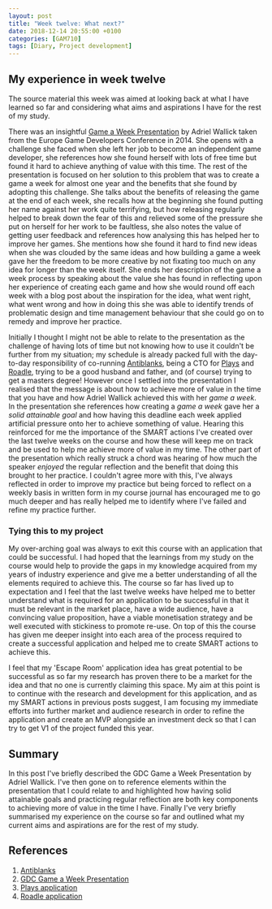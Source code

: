 ```yaml
---
layout: post
title: "Week twelve: What next?"
date: 2018-12-14 20:55:00 +0100
categories: [GAM710]
tags: [Diary, Project development]
---
```


## My experience in week twelve

The source material this week was aimed at looking back at what I have learned so far and considering what aims and aspirations I have for the rest of my study.

There was an insightful [Game a Week Presentation](https://archive.org/details/GDCEU2014Wallick) by Adriel Wallick taken from the Europe Game Developers Conference in 2014. She opens with a challenge she faced when she left her job to become an independent game developer, she references how she found herself with lots of free time but found it hard to achieve anything of value with this time. The rest of the presentation is focused on her solution to this problem that was to create a game a week for almost one year and the benefits that she found by adopting this challenge. She talks about the benefits of releasing the game at the end of each week, she recalls how at the beginning she found putting her name against her work quite terrifying, but how releasing regularly helped to break down the fear of this and relieved some of the pressure she put on herself for her work to be faultless, she also notes the value of getting user feedback and references how analysing this has helped her to improve her games. She mentions how she found it hard to find new ideas when she was clouded by the same ideas and how building a game a week gave her the freedom to be more creative by not fixating too much on any idea for longer than the week itself. She ends her description of the game a week process by speaking about the value she has found in reflecting upon her experience of creating each game and how she would round off each week with a blog post about the inspiration for the idea, what went right, what went wrong and how in doing this she was able to identify trends of problematic design and time management behaviour that she could go on to remedy and improve her practice.

Initially I thought I might not be able to relate to the presentation as the challenge of having lots of time but not knowing how to use it couldn't be further from my situation; my schedule is already packed full with the day-to-day responsibility of co-running [Antiblanks](http://www.antiblanks.com), being a CTO for [Plays](http://weareplays.com) and [Roadle](http://www.roadle.co.uk), trying to be a good husband and father, and (of course) trying to get a masters degree! However once I settled into the presentation I realised that the message is about how to achieve more of value in the time that you have and how Adriel Wallick achieved this with her *game a week*. In the presentation she references how creating a *game a week* gave her a *solid attainable goal* and how having this deadline each week applied artificial pressure onto her to achieve something of value. Hearing this reinforced for me the importance of the SMART actions I've created over the last twelve weeks on the course and how these will keep me on track and be used to help me achieve more of value in my time. The other part of the presentation which really struck a chord was hearing of how much the speaker *enjoyed* the regular reflection and the benefit that doing this brought to her practice. I couldn't agree more with this, I've always reflected in order to improve my practice but being forced to reflect on a weekly basis in written form in my course journal has encouraged me to go much deeper and has really helped me to identify where I've failed and refine my practice further.

### Tying this to my project

My over-arching goal was always to exit this course with an application that could be successful. I had hoped that the learnings from my study on the course would help to provide the gaps in my knowledge acquired from my years of industry experience and give me a better understanding of all the elements required to achieve this. The course so far has lived up to expectation and I feel that the last twelve weeks have helped me to better understand what is required for an application to be successful in that it must be relevant in the market place, have a wide audience, have a convincing value proposition, have a viable monetisation strategy and be well executed with stickiness to promote re-use. On top of this the course has given me deeper insight into each area of the process required to create a successful application and helped me to create SMART actions to achieve this.

I feel that my 'Escape Room' application idea has great potential to be successful as so far my research has proven there to be a market for the idea and that no one is currently claiming this space. My aim at this point is to continue with the research and development for this application, and as my SMART actions in previous posts suggest, I am focusing my immediate efforts into further market and audience research in order to refine the application and create an MVP alongside an investment deck so that I can try to get V1 of the project funded this year.

## Summary

In this post I've briefly described the GDC Game a Week Presentation by Adriel Wallick. I've then gone on to reference elements within the presentation that I could relate to and highlighted how having solid attainable goals and practicing regular reflection are both key components to achieving more of value in the time I have. Finally I've very briefly summarised my experience on the course so far and outlined what my current aims and aspirations are for the rest of my study.

## References

1. [Antiblanks](http://www.antiblanks.com)
2. [GDC Game a Week Presentation](https://archive.org/details/GDCEU2014Wallick)
3. [Plays application](http://weareplays.com)
4. [Roadle application](http://www.roadle.co.uk)
